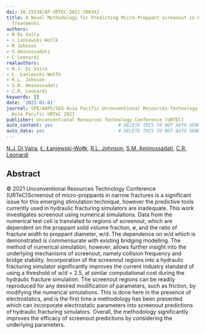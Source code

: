 ```yaml
---
doi: 10.15530/AP-URTEC-2021-208342
title: A Novel Methodology for Predicting Micro-Proppant Screenout in Hydraulic Fracturing
  Treatments
authors:
- N Di Vaira
- L Laniewski-Wollk
- R Johnson
- S Aminossadati
- C Leonardi
realauthors:
- N.J. Di Vaira
- Ł. Łaniewski-Wołłk
- R.L. Johnson
- S.M. Aminossadati
- C.R. Leonardi
keywords: []
date: '2021-01-01'
journal: SPE/AAPG/SEG Asia Pacific Unconventional Resources Technology Conference,
  Asia Pacific URTeC 2021
publisher: Unconventional Resources Technology Conference (URTEC)
auto_content: yes                        # DELETE THIS TO NOT AUTO GENERATE CONTENT
auto_data: yes                           # DELETE THIS TO NOT AUTO GENERATE METADATA
---
```

[N.J. Di Vaira](https://www.scopus.com/authid/detail.uri?authorId=57215219080), [Ł. Łaniewski-Wołłk](https://www.scopus.com/authid/detail.uri?authorId=56719775800), [R.L. Johnson](https://www.scopus.com/authid/detail.uri?authorId=57125185600), [S.M. Aminossadati](https://www.scopus.com/authid/detail.uri?authorId=10739803900), [C.R. Leonardi](https://www.scopus.com/authid/detail.uri?authorId=25646377900)

## Abstract
© 2021 Unconventional Resources Technology Conference (URTeC)Screenout of micro-proppants in narrow fractures is a significant issue for this emerging stimulation technique, however the predictive tools currently used in hydraulic fracturing simulators are inadequate. This work investigates screenout using numerical simulations. Data from the numerical test cell is translated to regions of screenout, which are dependent on the proppant solid volume fraction, ø, and the ratio of fracture width to proppant diameter, w/d. The dependence on w/d which is demonstrated is commensurate with existing bridging modelling. The method of numerical simulation, however, allows further insight into the underlying mechanisms of screenout, namely collision frequency and bridge stability. Incorporation of the screenout regions into a hydraulic fracturing simulator significantly improves the current industry standard of using a threshold of w/d = 2.5, at similar computational cost during the hydraulic fracture simulation. The screenout regions can be readily reproduced for any desired modification of parameters, such as friction, by modifying the numerical simulations. This is done here in the presence of electrostatics, and is the first time a methodology has been presented which can incorporate electrostatic parameters into screenout predictions of hydraulic fracturing simulators. Overall, the methodology significantly improves the efficacy of screenout predictions by considering the underlying parameters.

